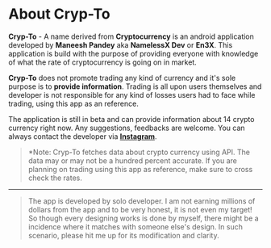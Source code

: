 # **About Cryp-To**

**Cryp-To** - A name derived from **Cryptocurrency** is an android application developed by **Maneesh Pandey** aka **NamelessX Dev** or **En3X**. This application is build with the purpose of providing everyone with knowledge of what the rate of cryptocurrency is going on in market.

**Cryp-To** does not promote trading any kind of currency and it's sole purpose is to **provide information**. Trading is all upon users themselves and developer is not responsible for any kind of losses users had to face while trading, using this app as an reference. 

The application is still in beta and can provide information about 14 crypto currency right now. Any suggestions, feedbacks are welcome. You can always contact the developer via **[Instagram](https://www.instagram.com/_maneesh_pandey)**.

> *Note: Cryp-To fetches data about crypto currency using API. The data may or may not be a hundred percent accurate. If you are planning on trading using this app as reference, make sure to cross check the rates.

------



> The app is developed by solo developer. I am not earning millions of dollars from the app and to be very honest, it is not even my target! So though every designing works is done by myself, there might be a incidence where it matches with someone else's design. In such scenario, please hit me up for its modification and clarity.
